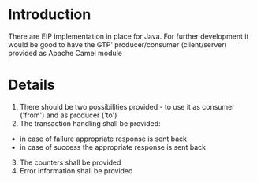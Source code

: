 # Introduction #

There are EIP implementation in place for Java. For further development it would be good to have the GTP' producer/consumer (client/server) provided as Apache Camel module

# Details #

1. There should be two possibilities provided - to use it as consumer ('from') and as producer ('to')
2. The transaction handling shall be provided:
- in case of failure appropriate response is sent back
- in case of success the appropriate response is sent back
3. The counters shall be provided
4. Error information shall be provided